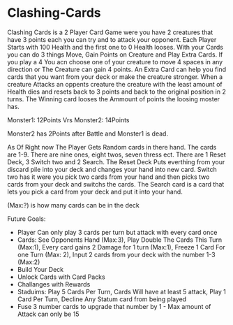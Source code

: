 # Clashing-Cards
Clashing Cards is a 2 Player Card Game were you have 2 creatures that have 3 points each you can try and to attack your opponent. Each Player Starts with 100 Health and the first one to 0 Health looses. With your Cards you can do 3 things Move, Gain Points on Creature and Play Extra Cards. If you play a 4 You acn choose one of your creature to move 4 spaces in any direction or The Creature can gain 4 points. An Extra Card can help you find cards that you want from your deck or make the creature stronger. When a creature Attacks an oppents creature the creature with the least amount of Health dies and resets back to 3 points and back to the original position in 2 turns. The Winning card looses the Ammount of points the loosing moster has.

Monster1: 12Points Vrs Monster2: 14Points

Monster2 has 2Points after Battle and Monster1 is dead.


As Of Right now The Player Gets Random cards in there hand. The cards are 1-9. There are nine ones, eight twos, seven thress ect. There are 1 Reset Deck, 3 Switch two and 2 Search.
The Reset Deck Puts everthing from your discard pile into your deck and changes your hand into new card. Switch two has it were you pick two cards from your hand and then picks
two cards from your deck and switchs the cards. The Search card is a card that lets you pick a card from your deck and put it into your hand.

(Max:?) is how many cards can be in the deck

Future Goals:

- Player Can only play 3 cards per turn but attack with every card once
- Cards: See Opponents Hand (Max:3), Play Double The Cards This Turn (Max:1), Every card gains 2 Damage for 1 turn (Max:1), Freeze 1 Card For one Turn (Max: 2), Input 2 cards from your deck with the number 1-3 (Max:2)
- Build Your Deck
- Unlock Cards with Card Packs
- Challanges with Rewards
- Staduims: Play 5 Cards Per Turn, Cards Will have at least 5 attack, Play 1 Card Per Turn, Decline Any Statum card from being played
- Fuse 3 number cards to upgrade that number by 1 - Max amount of Attack can only be 15
